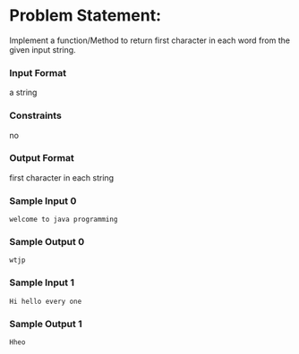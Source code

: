 # Problem Statement:

Implement a function/Method to return first character in each word from the given input string.

### Input Format

a string

### Constraints

no

### Output Format

first character in each string

### Sample Input 0
```
welcome to java programming
```
### Sample Output 0
```
wtjp
```
### Sample Input 1
```
Hi hello every one
```
### Sample Output 1
```
Hheo
```
